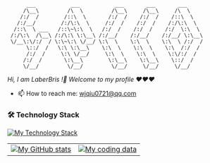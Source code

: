 ```
      ___           ___           ___       ___       ___     
     /\__\         /\  \         /\__\     /\__\     /\  \    
    /:/  /        /::\  \       /:/  /    /:/  /    /::\  \   
   /:/__/        /:/\:\  \     /:/  /    /:/  /    /:/\:\  \  
  /::\  \ ___   /::\~\:\  \   /:/  /    /:/  /    /:/  \:\  \ 
 /:/\:\  /\__\ /:/\:\ \:\__\ /:/__/    /:/__/    /:/__/ \:\__\
 \/__\:\/:/  / \:\~\:\ \/__/ \:\  \    \:\  \    \:\  \ /:/  /
      \::/  /   \:\ \:\__\    \:\  \    \:\  \    \:\  /:/  / 
      /:/  /     \:\ \/__/     \:\  \    \:\  \    \:\/:/  /  
     /:/  /       \:\__\        \:\__\    \:\__\    \::/  /   
     \/__/         \/__/         \/__/     \/__/     \/__/

```
*Hi, I am LaberBris !👋*
*Welcome to my profile :heart::heart::heart:*


- 📫 How to reach me: wjqiu0721@qq.com


### 🛠️ Technology Stack
[![My Technology Stack](https://skillicons.dev/icons?i=java,py,pytorch,spring,django)](https://skillicons.dev)

<table>
  <tr>
    <td>
      <a href="https://github.com/LaberBris">
        <img align="center" src="https://github-readme-stats.vercel.app/api?username=LaberBris&show_icons=true&theme=radical&hide_border=true&rank_icon=github&hide=contribs,issues&include_all_commits=true" alt="My GitHub stats" />
      </a>
    </td>
    <td>
      <a href="https://github.com/LaberBris/LaberBris/">
        <img align="center" src="https://github-readme-stats.vercel.app/api/top-langs/?username=LaberBris&theme=radical&hide_border=true&layout=donut" alt="My coding data" />
      </a>
    </td>
  </tr>
</table>


<!--
**LaberBris/LaberBris** is a ✨ _special_ ✨ repository because its `README.md` (this file) appears on your GitHub profile.

Here are some ideas to get you started:

- 🔭 I’m currently working on ...
- 🌱 I’m currently learning ...
- 👯 I’m looking to collaborate on ...
- 🤔 I’m looking for help with ...
- 💬 Ask me about ...
- 📫 How to reach me: ...
- 😄 Pronouns: ...
- ⚡ Fun fact: ...
-->
